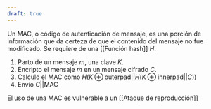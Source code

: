 ```yaml
---
draft: true
---
```


Un MAC, o código de autenticación de mensaje, es una porción de información que da certeza de que el contenido del mensaje no fue modificado. Se requiere de una [[Función hash]] $H$.

1. Parto de un mensaje $m$, una clave $K$.
2. Encripto el mensaje $m$ en un mensaje cifrado $C$.
3. Calculo el MAC como $H(K \oplus \text{outerpad} || H(K \oplus \text{innerpad} || C))$
4. Envío $C||\text{MAC}$

El uso de una MAC es vulnerable a un [[Ataque de reproducción]]

